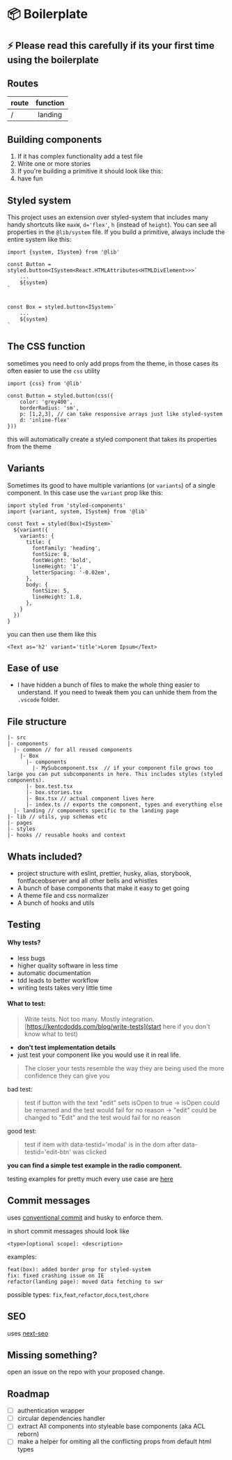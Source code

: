 # 📦 Boilerplate

## ⚡ Please read this carefully if its your first time using the boilerplate

## Routes

| route | function |
| ----- | :------: |
| /     | landing  |

## Building components

1. If it has complex functionality add a test file
2. Write one or more stories
3. If you're building a primitive it should look like this:
4. have fun

## Styled system

This project uses an extension over styled-system that includes many handy shortcuts like `maxW`, `d='flex'`, `h` (instead of `height`). You can see all properties in the `@lib/system` file.
If you build a primitive, always include the entire system like this:

```
import {system, ISystem} from '@lib'

const Button = styled.button<ISystem<React.HTMLAttributes<HTMLDivElement>>>`
    ...
    ${system}
`


const Box = styled.button<ISystem>`
    ...
    ${system}
`
```

## The CSS function

sometimes you need to only add props from the theme, in those cases its often easier to use the `css` utility

```
import {css} from '@lib'

const Button = styled.button(css({
    color: 'grey400',
    borderRadius: 'sm',
    p: [1,2,3], // can take responsive arrays just like styled-system
    d: 'inline-flex'
}))
```

this will automatically create a styled component that takes its properties from the theme

## Variants

Sometimes its good to have multiple variantions (or `variants`) of a single component. In this case use the `variant` prop like this:

```
import styled from 'styled-components'
import {variant, system, ISystem} from '@lib'

const Text = styled(Box)<ISystem>`
  ${variant({
    variants: {
      title: {
        fontFamily: 'heading',
        fontSize: 8,
        fontWeight: 'bold',
        lineHeight: '1',
        letterSpacing: '-0.02em',
      },
      body: {
        fontSize: 5,
        lineHeight: 1.8,
      },
    }
  })
}
```

you can then use them like this

```
<Text as='h2' variant='title'>Lorem Ipsum</Text>
```

## Ease of use

- I have hidden a bunch of files to make the whole thing easier to understand. If you need to tweak them you can unhide them from the `.vscode` folder.

## File structure

```
|- src
|- components
  |- common // for all reused components
    |- Box
      |- components
        |- MySubcomponent.tsx  // if your component file grows too large you can put subcomponents in here. This includes styles (styled components).
      |- box.test.tsx
      |- box.stories.tsx
      |- Box.tsx // actual component lives here
      |- index.ts // exports the component, types and everything else
  |- landing // components specific to the landing page
|- lib // utils, yup schemas etc
|- pages
|- styles
|- hooks // reusable hooks and context
```

## Whats included?

- project structure with eslint, prettier, husky, alias, storybook, fontfaceobserver and all other bells and whistles
- A bunch of base components that make it easy to get going
- A theme file and css normalizer
- A bunch of hooks and utils

## Testing

#### Why tests?

- less bugs
- higher quality software in less time
- automatic documentation
- tdd leads to better workflow
- writing tests takes very little time

#### What to test:

> Write tests. Not too many. Mostly integration.
> [https://kentcdodds.com/blog/write-tests](start here if you don't know what to test)

- **don't test implementation details**
- just test your component like you would use it in real life.

> The closer your tests resemble the way they are being used the more confidence they can give you

bad test:

> test if button with the text "edit" sets isOpen to true
> -> isOpen could be renamed and the test would fail for no reason
> -> "edit" could be changed to "Edit" and the test would fail for no reason

good test:

> test if item with data-testid='modal' is in the dom after data-testid='edit-btn' was clicked

**you can find a simple test example in the radio component.**

testing examples for pretty much every use case are [here](https://github.com/kentcdodds/react-testing-library-course)

## Commit messages

uses [conventional commit](https://www.conventionalcommits.org/en/v1.0.0/) and husky to enforce them.

in short commit messages should look like

```
<type>[optional scope]: <description>
```

examples:

```
feat(box): added border prop for styled-system
fix: fixed crashing issue on IE
refactor(landing page): moved data fetching to swr
```

possible types: `fix`,`feat`,`refactor`,`docs`,`test`,`chore`

## SEO

uses [next-seo](https://github.com/garmeeh/next-seo)

## Missing something?

open an issue on the repo with your proposed change.

## Roadmap

- [ ] authentication wrapper
- [ ] circular dependencies handler
- [ ] extract All components into styleable base components (aka ACL reborn)
- [ ] make a helper for omiting all the conflicting props from default html types
